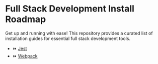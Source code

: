 # Full Stack Development Install Roadmap
Get up and running with ease! This repository provides a curated list of installation guides for essential full stack development tools.

- ⏩ [Jest](https://github.com/zamcham/FullStack-Install-Roadmap/blob/main/Jest/Jest-Install.md) 
- ⏩ [Webpack](https://github.com/zamcham/FullStack-Install-Roadmap/blob/main/Webpack/Install-Webpack.md)
